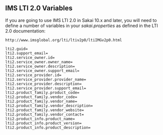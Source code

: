 
IMS LTI 2.0 Variables
---------------------

If you are going to use IMS LTI 2.0 in Sakai 10.x and later, you will need to define a number
of variables in your *sakai.properties* as defined in the LTI 2.0 documentation:

    http://www.imsglobal.org/lti/ltiv2p0/ltiIMGv2p0.html

    lti2.guid=
    lti2.support_email=
    lti2.service_owner.id=
    lti2.service_owner.owner_name=
    lti2.service_owner.description=
    lti2.service_owner.support_email=
    lti2.service_provider.id=
    lti2.service_provider.provider_name=
    lti2.service_provider.description=
    lti2.service_provider.support_email=
    lti2.product_family.product_code=
    lti2.product_family.vendor_code=
    lti2.product_family.vendor_name=
    lti2.product_family.vendor_description=
    lti2.product_family.vendor_website=
    lti2.product_family.vendor_contact=
    lti2.product_info.product_name=
    lti2.product_info.product_version=
    lti2.product_info.product_description=

